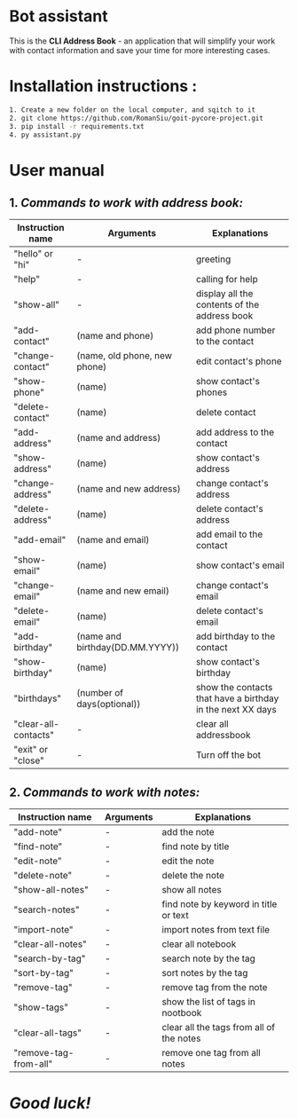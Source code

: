 # __Bot assistant__
This is the __CLI Address Book__ - an application that will simplify your work with contact information and save your time for more interesting cases.


# __Installation instructions__ :
```sh
1. Create a new folder on the local computer, and sqitch to it
2. git clone https://github.com/RomanSiu/goit-pycore-project.git
3. pip install -r requirements.txt
4. py assistant.py
```

# __User manual__

## 1. _Commands to work with address book:_
| Instruction name     | Arguments                       | Explanations                                               |
|----------------------|---------------------------------|------------------------------------------------------------|
| "hello" or "hi"      | -                               | greeting                                                   |
| "help"               | -                               | calling for help                                           |
| "show-all"           | -                               | display all the contents of the address book               |
| "add-contact"        | (name and phone)                | add phone number to the contact                            |
| "change-contact"     | (name, old phone, new phone)    | edit contact's phone                                       |
| "show-phone"         | (name)                          | show contact's phones                                      |
| "delete-contact"     | (name)                          | delete contact                                             |
| "add-address"        | (name and address)              | add address to the contact                                 |
| "show-address"       | (name)                          | show contact's address                                     |
| "change-address"     | (name and new address)          | change contact's address                                   |
| "delete-address"     | (name)                          | delete contact's address                                   |
| "add-email"          | (name and email)                | add email to the contact                                   |
| "show-email"         | (name)                          | show contact's email                                       |
| "change-email"       | (name and new email)            | change contact's email                                     |
| "delete-email"       | (name)                          | delete contact's email                                     |
| "add-birthday"       | (name and birthday(DD.MM.YYYY)) | add birthday to the contact                                |
| "show-birthday"      | (name)                          | show contact's birthday                                    |
| "birthdays"          | (number of days(optional))      | show the contacts that have a birthday in the next XX days |
| "clear-all-contacts" | -                               | clear all addressbook                                      |
| "exit" or "close"    | -                               | Turn off the bot                                           |

## 2. _Commands to work with notes:_
| Instruction name | Arguments              | Explanations                          |
|------------------|------------------------|---------------------------------------|
| "add-note"       | -                      | add the note                          |
| "find-note"      | -                      | find note by title                    |
| "edit-note"      | -                      | edit the note                         |
| "delete-note"    | -                      | delete the note                       |
| "show-all-notes" | -                      | show all notes                        |
| "search-notes"    | -                      | find note by keyword in title or text |
| "import-note"         | -                      | import notes from text file           |
| "clear-all-notes"    | -                      | clear all notebook                    |
| "search-by-tag"  | -                      | search note by the tag                     |
| "sort-by-tag"    | -                      | sort notes by the tag                     |
| "remove-tag"     | -                      | remove tag from the note                     |
| "show-tags"      | -                      | show the list of tags in nootbook             |
| "clear-all-tags" | -                      | clear all the tags from all of the notes     |
| "remove-tag-from-all"  | -                | remove one tag from all notes               |

# _Good luck!_
